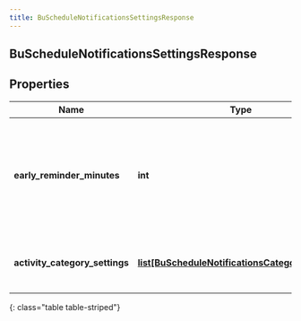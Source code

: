 ```yaml
---
title: BuScheduleNotificationsSettingsResponse
---
```

## BuScheduleNotificationsSettingsResponse

## Properties

|Name | Type | Description | Notes|
|------------ | ------------- | ------------- | -------------|
| **early_reminder_minutes** | **int** | The number of minutes prior to the scheduled event to display an early reminder notification | |
| **activity_category_settings** | [**list[BuScheduleNotificationsCategorySettings]**](BuScheduleNotificationsCategorySettings.html) | List of activity category notification settings | |
{: class="table table-striped"}


